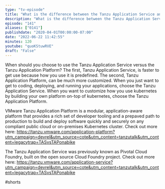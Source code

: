 ```yaml
---
type: "tv-episode"
title: "What is the difference between the Tanzu Application Service and the Tanzu Application Platform?"
description: "What is the difference between the Tanzu Application Service and the Tanzu Application Platform?"
episode: "141"
aliases: ["0141"]
publishdate: "2020-04-01T00:00:00-07:00"
date: "2022-06-22 11:42:55"
minutes: 120
youtube: "quoKStuwRVE"
draft: "False"
---
```


When should you choose to use the Tanzu Application Service versus the Tanzu Application Platform? The first, Tanzu Application Service, is faster to get use because how you use it is predefined. The second, Tanzu Application Platform, can be much more customized. When you just want to get to coding, deploying, and running your applications, choose the Tanzu Application Service. When you want to customize how you use kubernetes by building your own platform on-top of kubernetes, choose the Tanzu Application Platform.

VMware Tanzu Application Platform is a modular, application-aware platform that provides a rich set of developer tooling and a prepaved path to production to build and deploy software quickly and securely on any compliant public cloud or on-premises Kubernetes cluster. Check out more here: https://tanzu.vmware.com/application-platform?utm_campaign=devrel&utm_source=cote&utm_content=tanzutalk&utm_content=legacytrap=TASvsTAPonabike

The Tanzu Application Service was previously known as Pivotal Cloud Foundry, built on the open source Cloud Foundry project. Check out more here: https://tanzu.vmware.com/application-service?utm_campaign=devrel&utm_source=cote&utm_content=tanzutalk&utm_content=legacytrap=TASvsTAPonabike

#shorts